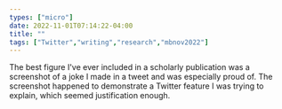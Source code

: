 ```yaml
---
types: ["micro"]
date: 2022-11-01T07:14:22-04:00
title: ""
tags: ["Twitter","writing","research","mbnov2022"]
---
```

The best figure I've ever included in a scholarly publication was a screenshot of a joke I made in a tweet and was especially proud of. The screenshot happened to demonstrate a Twitter feature I was trying to explain, which seemed justification enough.
